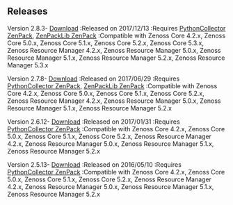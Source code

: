 
Releases
--------

Version 2.8.3- <a class="external" href="http://wiki.zenoss.org/download/zenpacks/ZenPacks.zenoss.Microsoft.Windows/2.8.3/ZenPacks.zenoss.Microsoft.Windows-2.8.3.egg" rel="nofollow">Download</a>
:Released on 2017/12/13
:Requires <a href="/product/zenpacks/pythoncollector" title="ZenPack:PythonCollector">PythonCollector ZenPack</a>, <a href="/product/zenpacks/zenpacklib" title="ZenPack:ZenPackLib">ZenPackLib ZenPack</a>
:Compatible with Zenoss Core 4.2.x, Zenoss Core 5.0.x, Zenoss Core 5.1.x, Zenoss Core 5.2.x, Zenoss Core 5.3.x, Zenoss Resource Manager 4.2.x, Zenoss Resource Manager 5.0.x, Zenoss Resource Manager 5.1.x, Zenoss Resource Manager 5.2.x, Zenoss Resource Manager 5.3.x

Version 2.7.8- <a class="external" href="http://wiki.zenoss.org/download/zenpacks/ZenPacks.zenoss.Microsoft.Windows/2.7.8/ZenPacks.zenoss.Microsoft.Windows-2.7.8.egg" rel="nofollow">Download</a>
:Released on 2017/06/29
:Requires <a href="/product/zenpacks/pythoncollector" title="ZenPack:PythonCollector">PythonCollector ZenPack</a>, <a href="/product/zenpacks/zenpacklib" title="ZenPack:ZenPackLib">ZenPackLib ZenPack</a>
:Compatible with Zenoss Core 4.2.x, Zenoss Core 5.0.x, Zenoss Core 5.1.x, Zenoss Core 5.2.x, Zenoss Resource Manager 4.2.x, Zenoss Resource Manager 5.0.x, Zenoss Resource Manager 5.1.x, Zenoss Resource Manager 5.2.x

Version 2.6.12- <a class="external" href="http://wiki.zenoss.org/download/zenpacks/ZenPacks.zenoss.Microsoft.Windows/2.6.12/ZenPacks.zenoss.Microsoft.Windows-2.6.12.egg" rel="nofollow">Download</a>
:Released on 2017/01/31
:Requires <a href="/product/zenpacks/pythoncollector" title="ZenPack:PythonCollector">PythonCollector ZenPack</a>
:Compatible with Zenoss Core 4.2.x, Zenoss Core 5.0.x, Zenoss Core 5.1.x, Zenoss Core 5.2.x, Zenoss Resource Manager 4.2.x, Zenoss Resource Manager 5.0.x, Zenoss Resource Manager 5.1.x, Zenoss Resource Manager 5.2.x

Version 2.5.13- <a class="external" href="http://wiki.zenoss.org/download/zenpacks/ZenPacks.zenoss.Microsoft.Windows/2.5.13/ZenPacks.zenoss.Microsoft.Windows-2.5.13.egg" rel="nofollow">Download</a>
:Released on 2016/05/10
:Requires <a href="/product/zenpacks/pythoncollector" title="ZenPack:PythonCollector">PythonCollector ZenPack</a>
:Compatible with Zenoss Core 4.2.x, Zenoss Core 5.0.x, Zenoss Core 5.1.x, Zenoss Core 5.2.x, Zenoss Resource Manager 4.2.x, Zenoss Resource Manager 5.0.x, Zenoss Resource Manager 5.1.x, Zenoss Resource Manager 5.2.x
